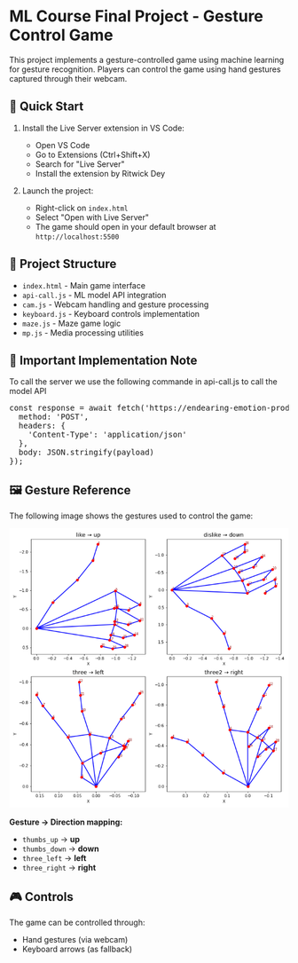 # ML Course Final Project - Gesture Control Game

This project implements a gesture-controlled game using machine learning for gesture recognition. Players can control the game using hand gestures captured through their webcam.

## 🚀 Quick Start

1. Install the Live Server extension in VS Code:
   - Open VS Code
   - Go to Extensions (Ctrl+Shift+X)
   - Search for "Live Server"
   - Install the extension by Ritwick Dey

2. Launch the project:
   - Right-click on `index.html`
   - Select "Open with Live Server"
   - The game should open in your default browser at `http://localhost:5500`

## 📁 Project Structure

- `index.html` - Main game interface
- `api-call.js` - ML model API integration
- `cam.js` - Webcam handling and gesture processing
- `keyboard.js` - Keyboard controls implementation
- `maze.js` - Maze game logic
- `mp.js` - Media processing utilities

## 🔧 Important Implementation Note
    

To call the server we use the following commande in api-call.js to call the model API

<pre>
const response = await fetch('https://endearing-emotion-production-ffc2.up.railway.app/predict-landmark', {
  method: 'POST',
  headers: {
    'Content-Type': 'application/json'
  },
  body: JSON.stringify(payload)
});
</pre>



## 🖼️ Gesture Reference

The following image shows the gestures used to control the game:

![Gesture Examples](README_images\Gestures.png)

**Gesture → Direction mapping:**
- `thumbs_up` → **up**
- `thumbs_down` → **down**
- `three_left` → **left**
- `three_right` → **right**

## 🎮 Controls

The game can be controlled through:
- Hand gestures (via webcam)
- Keyboard arrows (as fallback)
